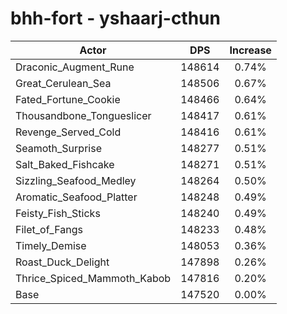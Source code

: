 # bhh-fort - yshaarj-cthun
| Actor | DPS | Increase |
|---|:---:|:---:|
|Draconic_Augment_Rune|148614|0.74%|
|Great_Cerulean_Sea|148506|0.67%|
|Fated_Fortune_Cookie|148466|0.64%|
|Thousandbone_Tongueslicer|148417|0.61%|
|Revenge_Served_Cold|148416|0.61%|
|Seamoth_Surprise|148277|0.51%|
|Salt_Baked_Fishcake|148271|0.51%|
|Sizzling_Seafood_Medley|148264|0.50%|
|Aromatic_Seafood_Platter|148248|0.49%|
|Feisty_Fish_Sticks|148240|0.49%|
|Filet_of_Fangs|148233|0.48%|
|Timely_Demise|148053|0.36%|
|Roast_Duck_Delight|147898|0.26%|
|Thrice_Spiced_Mammoth_Kabob|147816|0.20%|
|Base|147520|0.00%|
